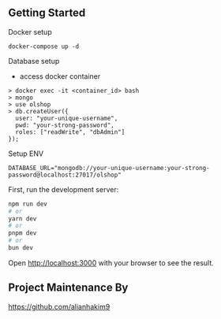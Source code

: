 ## Getting Started

Docker setup

```
docker-compose up -d
```

Database setup

- access docker container

```
> docker exec -it <container_id> bash
> mongo
> use olshop
> db.createUser({
  user: "your-unique-username",
  pwd: "your-strong-password",
  roles: ["readWrite", "dbAdmin"]
});
```

Setup ENV

```
DATABASE_URL="mongodb://your-unique-username:your-strong-password@localhost:27017/olshop"
```

First, run the development server:

```bash
npm run dev
# or
yarn dev
# or
pnpm dev
# or
bun dev
```

Open [http://localhost:3000](http://localhost:3000) with your browser to see the result.

## Project Maintenance By

https://github.com/alianhakim9
